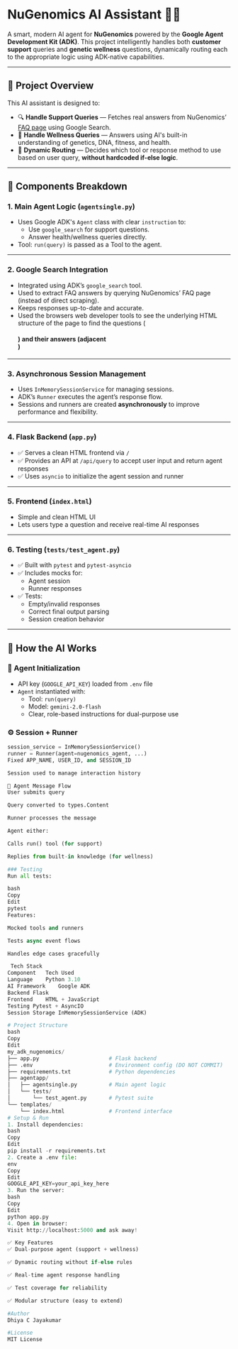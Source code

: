 # NuGenomics AI Assistant 🤖🧬

A smart, modern AI agent for **NuGenomics** powered by the **Google Agent Development Kit (ADK)**. This project intelligently handles both **customer support** queries and **genetic wellness** questions, dynamically routing each to the appropriate logic using ADK-native capabilities.

---

## 🚀 Project Overview

This AI assistant is designed to:

- 🔍 **Handle Support Queries** — Fetches real answers from NuGenomics’ [FAQ page](https://www.nugenomics.in/faqs/) using Google Search.
- 🧠 **Handle Wellness Queries** — Answers using AI's built-in understanding of genetics, DNA, fitness, and health.
- 🔄 **Dynamic Routing** — Decides which tool or response method to use based on user query, **without hardcoded if-else logic**.

---

## 🧩 Components Breakdown

### 1. **Main Agent Logic (`agentsingle.py`)**

- Uses Google ADK's `Agent` class with clear `instruction` to:
  - Use `google_search` for support questions.
  - Answer health/wellness queries directly.
- Tool: `run(query)` is passed as a Tool to the agent.

---

### 2. **Google Search Integration**

- Integrated using ADK’s `google_search` tool.
- Used to extract FAQ answers by querying NuGenomics’ FAQ page (instead of direct scraping).
- Keeps responses up-to-date and accurate.
- Used the browsers web developer tools to see the underlying HTML structure of the page to find the questions (<h4>) and their answers (adjacent <div>)

---

### 3. **Asynchronous Session Management**

- Uses `InMemorySessionService` for managing sessions.
- ADK’s `Runner` executes the agent’s response flow.
- Sessions and runners are created **asynchronously** to improve performance and flexibility.

---

### 4. **Flask Backend (`app.py`)**

- ✅ Serves a clean HTML frontend via `/`
- ✅ Provides an API at `/api/query` to accept user input and return agent responses
- ✅ Uses `asyncio` to initialize the agent session and runner

---

### 5. **Frontend (`index.html`)**

-  Simple and clean HTML UI
-  Lets users type a question and receive real-time AI responses

---

### 6. **Testing (`tests/test_agent.py`)**

- ✅ Built with `pytest` and `pytest-asyncio`
- ✅ Includes mocks for:
  - Agent session
  - Runner responses
- ✅ Tests:
  - Empty/invalid responses
  - Correct final output parsing
  - Session creation behavior

---

## 🧠 How the AI Works

### 🔧 Agent Initialization

- API key (`GOOGLE_API_KEY`) loaded from `.env` file
- `Agent` instantiated with:
  - Tool: `run(query)`
  - Model: `gemini-2.0-flash`
  - Clear, role-based instructions for dual-purpose use

### ⚙️ Session + Runner

```python
session_service = InMemorySessionService()
runner = Runner(agent=nugenomics_agent, ...)
Fixed APP_NAME, USER_ID, and SESSION_ID

Session used to manage interaction history

📨 Agent Message Flow
User submits query

Query converted to types.Content

Runner processes the message

Agent either:

Calls run() tool (for support)

Replies from built-in knowledge (for wellness)

### Testing
Run all tests:

bash
Copy
Edit
pytest
Features:

Mocked tools and runners

Tests async event flows

Handles edge cases gracefully

 Tech Stack 
Component	Tech Used
Language	Python 3.10
AI Framework	Google ADK
Backend	Flask
Frontend	HTML + JavaScript
Testing	Pytest + AsyncIO
Session Storage	InMemorySessionService (ADK)

# Project Structure
bash
Copy
Edit
my_adk_nugenomics/
├── app.py                      # Flask backend
├── .env                        # Environment config (DO NOT COMMIT)
├── requirements.txt            # Python dependencies
├── agentapp/
│   ├── agentsingle.py          # Main agent logic
│   └── tests/
│       └── test_agent.py       # Pytest suite
└── templates/
    └── index.html              # Frontend interface
# Setup & Run
1. Install dependencies:
bash
Copy
Edit
pip install -r requirements.txt
2. Create a .env file:
env
Copy
Edit
GOOGLE_API_KEY=your_api_key_here
3. Run the server:
bash
Copy
Edit
python app.py
4. Open in browser:
Visit http://localhost:5000 and ask away!

✅ Key Features
✅ Dual-purpose agent (support + wellness)

✅ Dynamic routing without if-else rules

✅ Real-time agent response handling

✅ Test coverage for reliability

✅ Modular structure (easy to extend)

#Author
Dhiya C Jayakumar

#License
MIT License

